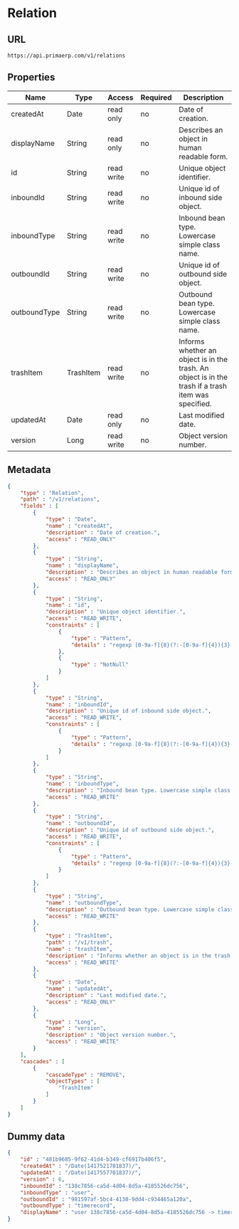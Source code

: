 Relation
==

## URL

	https://api.primaerp.com/v1/relations

## Properties

| Name         | Type      | Access     | Required                                                               | Description                                                                                         |
|--------------|-----------|------------|------------------------------------------------------------------------|-----------------------------------------------------------------------------------------------------|
| createdAt    | Date      | read only  | no                                                                     | Date of creation.                                                                                   |
| displayName  | String    | read only  | no                                                                     | Describes an object in human readable form.                                                         |
| id           | String    | read write | no                                                                     | Unique object identifier.                                                                           |
| inboundId    | String    | read write | no                                                                     | Unique id of inbound side object.                                                                   |
| inboundType  | String    | read write | no                                                                     | Inbound bean type. Lowercase simple class name.                                                     |
| outboundId   | String    | read write | no                                                                     | Unique id of outbound side object.                                                                  |
| outboundType | String    | read write | no                                                                     | Outbound bean type. Lowercase simple class name.                                                    |
| trashItem    | TrashItem | read write | no                                                                     | Informs whether an object is in the trash. An object is in the trash if a trash item was specified. |
| updatedAt    | Date      | read only  | no                                                                     | Last modified date.                                                                                 |
| version      | Long      | read write | no                                                                     | Object version number.                                                                              |

## Metadata

```JSON
{
	"type" : "Relation",
	"path" : "/v1/relations",
	"fields" : [
		{
			"type" : "Date",
			"name" : "createdAt",
			"description" : "Date of creation.",
			"access" : "READ_ONLY"
		},
		{
			"type" : "String",
			"name" : "displayName",
			"description" : "Describes an object in human readable form.",
			"access" : "READ_ONLY"
		},
		{
			"type" : "String",
			"name" : "id",
			"description" : "Unique object identifier.",
			"access" : "READ_WRITE",
			"constraints" : [
				{
					"type" : "Pattern",
					"details" : "regexp [0-9a-f]{8}(?:-[0-9a-f]{4}){3}-[0-9a-f]{12}"
				},
				{
					"type" : "NotNull"
				}
			]
		},
		{
			"type" : "String",
			"name" : "inboundId",
			"description" : "Unique id of inbound side object.",
			"access" : "READ_WRITE",
			"constraints" : [
				{
					"type" : "Pattern",
					"details" : "regexp [0-9a-f]{8}(?:-[0-9a-f]{4}){3}-[0-9a-f]{12}"
				}
			]
		},
		{
			"type" : "String",
			"name" : "inboundType",
			"description" : "Inbound bean type. Lowercase simple class name.",
			"access" : "READ_WRITE"
		},
		{
			"type" : "String",
			"name" : "outboundId",
			"description" : "Unique id of outbound side object.",
			"access" : "READ_WRITE",
			"constraints" : [
				{
					"type" : "Pattern",
					"details" : "regexp [0-9a-f]{8}(?:-[0-9a-f]{4}){3}-[0-9a-f]{12}"
				}
			]
		},
		{
			"type" : "String",
			"name" : "outboundType",
			"description" : "Outbound bean type. Lowercase simple class name.",
			"access" : "READ_WRITE"
		},
		{
			"type" : "TrashItem",
			"path" : "/v1/trash",
			"name" : "trashItem",
			"description" : "Informs whether an object is in the trash. An object is in the trash if a trash item was specified.",
			"access" : "READ_WRITE"
		},
		{
			"type" : "Date",
			"name" : "updatedAt",
			"description" : "Last modified date.",
			"access" : "READ_ONLY"
		},
		{
			"type" : "Long",
			"name" : "version",
			"description" : "Object version number.",
			"access" : "READ_WRITE"
		}
	],
	"cascades" : [
		{
			"cascadeType" : "REMOVE",
			"objectTypes" : [
				"TrashItem"
			]
		}
	]
}
```

## Dummy data

```JSON
{
	"id" : "481b9685-9f62-41d4-b349-cf6917b406f5",
	"createdAt" : "/Date(1417521701837)/",
	"updatedAt" : "/Date(1417557701837)/",
	"version" : 6,
	"inboundId" : "138c7856-ca5d-4d04-8d5a-4185526dc756",
	"inboundType" : "user",
	"outboundId" : "981597af-5bc4-4130-9dd4-c934465a120a",
	"outboundType" : "timerecord",
	"displayName" : "user 138c7856-ca5d-4d04-8d5a-4185526dc756 -> timerecord 981597af-5bc4-4130-9dd4-c934465a120a"
}
```
